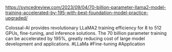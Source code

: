 https://syncedreview.com/2023/09/04/70-billion-parameter-llama2-model-training-accelerated-by-195-with-best-foundation-model-practice-upgraded/

Colossal-AI provides revolutionary LLaMA2 training efficiency for 8 to 512 GPUs, fine-tuning, and inference solutions. The 70 billion parameter training can be accelerated by 195%, greatly reducing cost of large model development and applications.
#LLaMa #Fine-tuning #Application 
